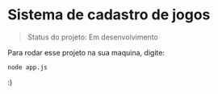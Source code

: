 <h1>Sistema de cadastro de jogos</h1>

>Status do projeto: Em desenvolvimento

Para rodar esse projeto na sua maquina, digite:

```
node app.js
``` 

:)
